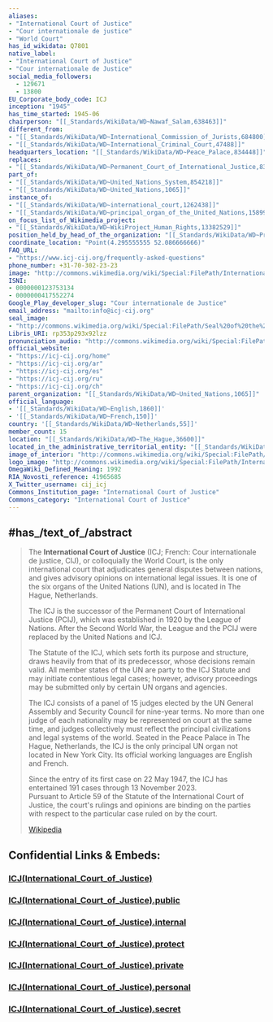 ```yaml
---
aliases:
- "International Court of Justice"
- "Cour internationale de justice"
- "World Court"
has_id_wikidata: Q7801
native_label:
- "International Court of Justice"
- "Cour internationale de Justice"
social_media_followers:
  - 129671
  - 13800
EU_Corporate_body_code: ICJ
inception: "1945"
has_time_started: 1945-06 
chairperson: "[[_Standards/WikiData/WD~Nawaf_Salam,638463]]"
different_from:
- "[[_Standards/WikiData/WD~International_Commission_of_Jurists,684800]]"
- "[[_Standards/WikiData/WD~International_Criminal_Court,47488]]"
headquarters_location: "[[_Standards/WikiData/WD~Peace_Palace,834448]]"
replaces:
- "[[_Standards/WikiData/WD~Permanent_Court_of_International_Justice,838946]]"
part_of:
- "[[_Standards/WikiData/WD~United_Nations_System,854218]]"
- "[[_Standards/WikiData/WD~United_Nations,1065]]"
instance_of:
- "[[_Standards/WikiData/WD~international_court,1262438]]"
- "[[_Standards/WikiData/WD~principal_organ_of_the_United_Nations,15899789]]"
on_focus_list_of_Wikimedia_project:
- "[[_Standards/WikiData/WD~WikiProject_Human_Rights,13382529]]"
position_held_by_head_of_the_organization: "[[_Standards/WikiData/WD~President_of_the_International_Court_of_Justice,19926443]]"
coordinate_location: "Point(4.295555555 52.086666666)"
FAQ_URL:
- "https://www.icj-cij.org/frequently-asked-questions"
phone_number: +31-70-302-23-23
image: "http://commons.wikimedia.org/wiki/Special:FilePath/International%20Court%20of%20Justice%20HQ%202006.jpg"
ISNI:
- 0000000123753134
- 0000000417552274
Google_Play_developer_slug: "Cour internationale de Justice"
email_address: "mailto:info@icj-cij.org"
seal_image:
- "http://commons.wikimedia.org/wiki/Special:FilePath/Seal%20of%20the%20International%20Court%20of%20Justice.png"
Libris_URI: rp353p293x92lzz
pronunciation_audio: "http://commons.wikimedia.org/wiki/Special:FilePath/De-Internationaler%20Gerichtshof.ogg"
official_website:
- "https://icj-cij.org/home"
- "https://icj-cij.org/ar"
- "https://icj-cij.org/es"
- "https://icj-cij.org/ru"
- "https://icj-cij.org/ch"
parent_organization: "[[_Standards/WikiData/WD~United_Nations,1065]]"
official_language:
- '[[_Standards/WikiData/WD~English,1860]]'
- '[[_Standards/WikiData/WD~French,150]]'
country: '[[_Standards/WikiData/WD~Netherlands,55]]'
member_count: 15
location: "[[_Standards/WikiData/WD~The_Hague,36600]]"
located_in_the_administrative_territorial_entity: "[[_Standards/WikiData/WD~The_Hague,36600]]"
image_of_interior: "http://commons.wikimedia.org/wiki/Special:FilePath/Grand%20Hall%20de%20Justice%20de%20Palais%20de%20La%20Paix%20%C3%A0%20La%20Haye%20Pays-Bas.jpg"
logo_image: "http://commons.wikimedia.org/wiki/Special:FilePath/International%20Court%20of%20Justice%20Seal.svg"
OmegaWiki_Defined_Meaning: 1992
RIA_Novosti_reference: 41965685
X_Twitter_username: cij_icj
Commons_Institution_page: "International Court of Justice"
Commons_category: "International Court of Justice"
---
```


## #has_/text_of_/abstract 

> The **International Court of Justice** (ICJ; French: Cour internationale de justice, CIJ), 
> or colloquially the World Court, is the only international court 
> that adjudicates general disputes between nations, 
> and gives advisory opinions on international legal issues. 
> It is one of the six organs  of the United Nations (UN), and is located in The Hague, Netherlands.
>
> The ICJ is the successor of the Permanent Court of International Justice (PCIJ), 
> which was established in 1920 by the League of Nations. 
> After the Second World War, the League and the PCIJ were replaced by the United Nations and ICJ. 
> 
> The Statute of the ICJ, which sets forth its purpose and structure, 
> draws heavily from that of its predecessor, whose decisions remain valid. 
> All member states of the UN are party to the ICJ Statute and may initiate contentious legal cases; 
> however, advisory proceedings may be submitted only by certain UN organs and agencies.
>
> The ICJ consists of a panel of 15 judges 
> elected by the UN General Assembly and Security Council for nine-year terms. 
> No more than one judge of each nationality may be represented on court at the same time, 
> and judges collectively must reflect the principal civilizations and legal systems of the world. 
> Seated in the Peace Palace in The Hague, Netherlands, 
> the ICJ is the only principal UN organ not located in New York City. 
> Its official working languages are English and French.
>
> Since the entry of its first case on 22 May 1947, 
> the ICJ has entertained 191 cases through 13 November 2023.  
> Pursuant to Article 59 of the Statute of the International Court of Justice, 
> the court's rulings and opinions are binding on the parties 
> with respect to the particular case ruled on by the court.
>
> [Wikipedia](https://en.wikipedia.org/wiki/International%20Court%20of%20Justice)


## Confidential Links & Embeds: 

### [ICJ(International_Court_of_Justice)](/_Standards/UN(United_Nations)/ICJ(International_Court_of_Justice).md) 

### [ICJ(International_Court_of_Justice).public](/_public/UN(United_Nations)/ICJ(International_Court_of_Justice).public.md) 

### [ICJ(International_Court_of_Justice).internal](/_internal/UN(United_Nations)/ICJ(International_Court_of_Justice).internal.md) 

### [ICJ(International_Court_of_Justice).protect](/_protect/UN(United_Nations)/ICJ(International_Court_of_Justice).protect.md) 

### [ICJ(International_Court_of_Justice).private](/_private/UN(United_Nations)/ICJ(International_Court_of_Justice).private.md) 

### [ICJ(International_Court_of_Justice).personal](/_personal/UN(United_Nations)/ICJ(International_Court_of_Justice).personal.md) 

### [ICJ(International_Court_of_Justice).secret](/_secret/UN(United_Nations)/ICJ(International_Court_of_Justice).secret.md)

